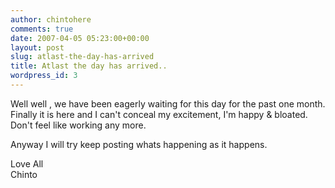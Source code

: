 ```yaml
---
author: chintohere
comments: true
date: 2007-04-05 05:23:00+00:00
layout: post
slug: atlast-the-day-has-arrived
title: Atlast the day has arrived..
wordpress_id: 3
---
```


Well well , we have been eagerly waiting for this day for the past one month.  
Finally it is here and I can't conceal my excitement, I'm happy & bloated. Don't feel like working any more.  
  
Anyway  I will try keep posting whats happening as it happens.  
  
Love All  
Chinto  


